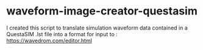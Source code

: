 # waveform-image-creator-questasim

I created this script to translate simulation waveform data contained in a
QuestaSIM .lst file into a format for input to : https://wavedrom.com/editor.html
